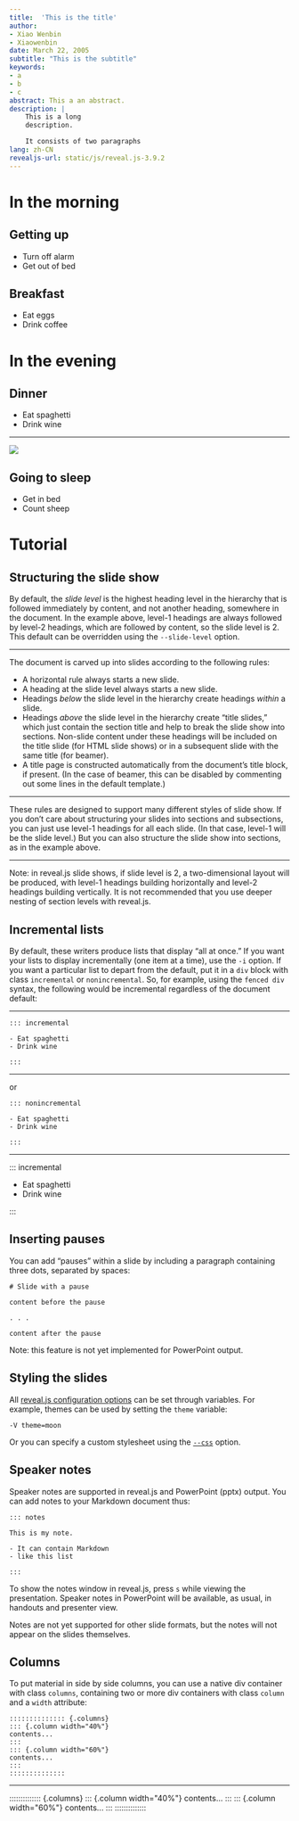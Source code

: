 ```yaml
---
title:  'This is the title'
author:
- Xiao Wenbin
- Xiaowenbin
date: March 22, 2005
subtitle: "This is the subtitle"
keywords:
- a
- b
- c
abstract: This a an abstract.
description: |
    This is a long
    description.

    It consists of two paragraphs
lang: zh-CN
revealjs-url: static/js/reveal.js-3.9.2
---
```


# In the morning

## Getting up

- Turn off alarm
- Get out of bed

## Breakfast

- Eat eggs
- Drink coffee

# In the evening

## Dinner

- Eat spaghetti
- Drink wine

------------------

![](static/img/lufei.jpg)

## Going to sleep

- Get in bed
- Count sheep

# Tutorial

## Structuring the slide show

By default, the *slide level* is the highest heading level in the hierarchy that is followed immediately by content, and not another heading, somewhere in the document. In the example above, level-1 headings are always followed by level-2 headings, which are followed by content, so the slide level is 2. This default can be overridden using the `--slide-level` option.

------------------

The document is carved up into slides according to the following rules:

- A horizontal rule always starts a new slide.
- A heading at the slide level always starts a new slide.
- Headings *below* the slide level in the hierarchy create headings *within* a slide.
- Headings *above* the slide level in the hierarchy create “title slides,” which just contain the section title and help to break the slide show into sections. Non-slide content under these headings will be included on the title slide (for HTML slide shows) or in a subsequent slide with the same title (for beamer).
- A title page is constructed automatically from the document’s title block, if present. (In the case of beamer, this can be disabled by commenting out some lines in the default template.)

------------------

These rules are designed to support many different styles of slide show. If you don’t care about structuring your slides into sections and subsections, you can just use level-1 headings for all each slide. (In that case, level-1 will be the slide level.) But you can also structure the slide show into sections, as in the example above.

------------------

Note: in reveal.js slide shows, if slide level is 2, a two-dimensional layout will be produced, with level-1 headings building horizontally and level-2 headings building vertically. It is not recommended that you use deeper nesting of section levels with reveal.js.

## Incremental lists

By default, these writers produce lists that display “all at once.” If you want your lists to display incrementally (one item at a time), use the `-i` option. If you want a particular list to depart from the default, put it in a `div` block with class `incremental` or `nonincremental`. So, for example, using the `fenced div` syntax, the following would be incremental regardless of the document default:

------------------

```
::: incremental

- Eat spaghetti
- Drink wine

:::
```

------------------

or

```
::: nonincremental

- Eat spaghetti
- Drink wine

:::
```

------------------

::: incremental

- Eat spaghetti
- Drink wine

:::

## Inserting pauses

You can add “pauses” within a slide by including a paragraph containing three dots, separated by spaces:

```
# Slide with a pause

content before the pause

. . .

content after the pause
```

Note: this feature is not yet implemented for PowerPoint output.

## Styling the slides

All [reveal.js configuration options](https://github.com/hakimel/reveal.js#configuration) can be set through variables. For example, themes can be used by setting the `theme` variable:

```
-V theme=moon
```

Or you can specify a custom stylesheet using the [`--css`](https://pandoc.org/MANUAL.html#option--css) option.

## Speaker notes

Speaker notes are supported in reveal.js and PowerPoint (pptx) output. You can add notes to your Markdown document thus:

```
::: notes

This is my note.

- It can contain Markdown
- like this list

:::
```

To show the notes window in reveal.js, press `s` while viewing the presentation. Speaker notes in PowerPoint will be available, as usual, in handouts and presenter view.

Notes are not yet supported for other slide formats, but the notes will not appear on the slides themselves.

## Columns

To put material in side by side columns, you can use a native div container with class `columns`, containing two or more div containers with class `column` and a `width` attribute:

```
:::::::::::::: {.columns}
::: {.column width="40%"}
contents...
:::
::: {.column width="60%"}
contents...
:::
::::::::::::::
```

------------------

:::::::::::::: {.columns}
::: {.column width="40%"}
contents...
:::
::: {.column width="60%"}
contents...
:::
::::::::::::::